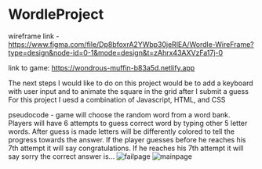 # WordleProject

wireframe link - https://www.figma.com/file/Dp8bfoxrA2YWbp30jeRlEA/Wordle-WireFrame?type=design&node-id=0-1&mode=design&t=zAhrx43AXVzFa17j-0

link to game: https://wondrous-muffin-b83a5d.netlify.app

The next steps I would like to do on this project would be to add a keyboard with user input and to animate the square in the grid after I submit a guess
For this project I uesd a combination of Javascript, HTML, and CSS

pseudocode - game will choose the random word from a word bank. Players will have 6 attempts to guess correct word by typing other 5 letter words. After guess is made letters will be differently colored to tell the progress towards the answer. If the player guesses before he reaches his 7th attempt it will say congratulations. If he reaches his 7th attempt it will say sorry the correct answer is...
![failpage](https://github.com/jaden4949/WordleProject/assets/12722536/db1e41e9-828c-4032-946e-bf375a6560a4)
![mainpage](https://github.com/jaden4949/WordleProject/assets/12722536/49323ceb-fe6a-45c3-8787-b142cdbea2a9)
